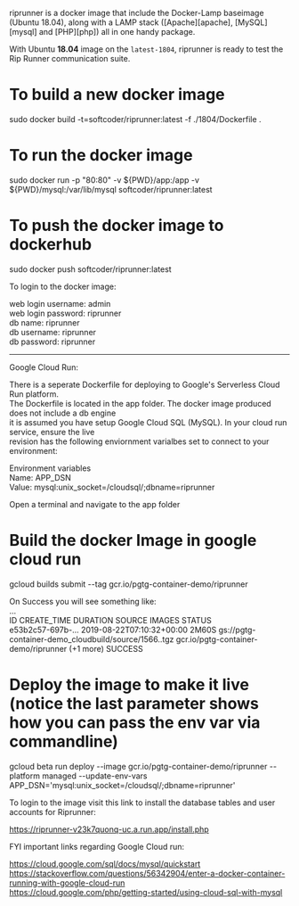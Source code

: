 riprunner is a docker image that include the Docker-Lamp baseimage (Ubuntu 18.04), along with a LAMP stack ([Apache][apache], [MySQL][mysql] and [PHP][php]) all in one handy package.

With Ubuntu **18.04** image on the `latest-1804`, riprunner is ready to test the Rip Runner communication suite.  

# To build a new docker image  
sudo docker build -t=softcoder/riprunner:latest -f ./1804/Dockerfile .  

# To run the docker image  
sudo docker run -p "80:80" -v ${PWD}/app:/app -v ${PWD}/mysql:/var/lib/mysql softcoder/riprunner:latest  

# To push the docker image to dockerhub  
sudo docker push softcoder/riprunner:latest  

To login to the docker image:  

web login username: admin  
web login password: riprunner  
db name:            riprunner  
db username:        riprunner  
db password:        riprunner  
  
---  
Google Cloud Run:  

There is a seperate Dockerfile for deploying to Google's Serverless Cloud Run platform.  
The Dockerfile is located in the app folder. The docker image produced does not include a db engine  
it is assumed you have setup Google Cloud SQL (MySQL). In your cloud run service, ensure the live   
revision has the following enviornment varialbes set to connect to your environment:  

Environment variables  
Name: APP_DSN  
Value: mysql:unix_socket=/cloudsql/<your instance connection name>;dbname=riprunner  

Open a terminal and navigate to the app folder  

# Build the docker Image in google cloud run  
gcloud builds submit --tag gcr.io/pgtg-container-demo/riprunner  

On Success you will see something like:  
...  
ID                CREATE_TIME               DURATION SOURCE                                               IMAGES                                          STATUS  
e53b2c57-697b-... 2019-08-22T07:10:32+00:00 2M60S    gs://pgtg-container-demo_cloudbuild/source/1566..tgz gcr.io/pgtg-container-demo/riprunner (+1 more)  SUCCESS  

# Deploy the image to make it live (notice the last parameter shows how you can pass the env var via commandline)  
gcloud beta run deploy --image gcr.io/pgtg-container-demo/riprunner --platform managed --update-env-vars APP_DSN='mysql:unix_socket=/cloudsql/<your instance connection name>;dbname=riprunner'  

To login to the image visit this link to install the database tables and user accounts for Riprunner:  

https://riprunner-v23k7quonq-uc.a.run.app/install.php  

FYI important links regarding Google Cloud run:  

https://cloud.google.com/sql/docs/mysql/quickstart  
https://stackoverflow.com/questions/56342904/enter-a-docker-container-running-with-google-cloud-run  
https://cloud.google.com/php/getting-started/using-cloud-sql-with-mysql  

